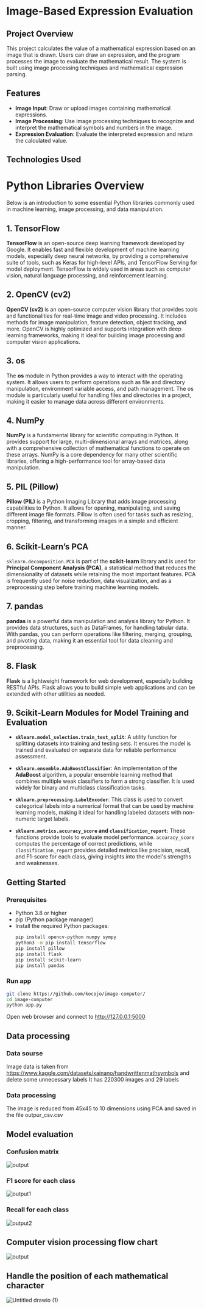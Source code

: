 # Image-Based Expression Evaluation

## Project Overview
This project calculates the value of a mathematical expression based on an image that is drawn. Users can draw an expression, and the program processes the image to evaluate the mathematical result. The system is built using image processing techniques and mathematical expression parsing.

## Features
- **Image Input**: Draw or upload images containing mathematical expressions.
- **Image Processing**: Use image processing techniques to recognize and interpret the mathematical symbols and numbers in the image.
- **Expression Evaluation**: Evaluate the interpreted expression and return the calculated value.

## Technologies Used
# Python Libraries Overview

Below is an introduction to some essential Python libraries commonly used in machine learning, image processing, and data manipulation.

## 1. TensorFlow
**TensorFlow** is an open-source deep learning framework developed by Google. It enables fast and flexible development of machine learning models, especially deep neural networks, by providing a comprehensive suite of tools, such as Keras for high-level APIs, and TensorFlow Serving for model deployment. TensorFlow is widely used in areas such as computer vision, natural language processing, and reinforcement learning.

## 2. OpenCV (cv2)
**OpenCV (cv2)** is an open-source computer vision library that provides tools and functionalities for real-time image and video processing. It includes methods for image manipulation, feature detection, object tracking, and more. OpenCV is highly optimized and supports integration with deep learning frameworks, making it ideal for building image processing and computer vision applications.

## 3. os
The **os** module in Python provides a way to interact with the operating system. It allows users to perform operations such as file and directory manipulation, environment variable access, and path management. The os module is particularly useful for handling files and directories in a project, making it easier to manage data across different environments.

## 4. NumPy
**NumPy** is a fundamental library for scientific computing in Python. It provides support for large, multi-dimensional arrays and matrices, along with a comprehensive collection of mathematical functions to operate on these arrays. NumPy is a core dependency for many other scientific libraries, offering a high-performance tool for array-based data manipulation.

## 5. PIL (Pillow)
**Pillow (PIL)** is a Python Imaging Library that adds image processing capabilities to Python. It allows for opening, manipulating, and saving different image file formats. Pillow is often used for tasks such as resizing, cropping, filtering, and transforming images in a simple and efficient manner.

## 6. Scikit-Learn’s PCA
`sklearn.decomposition.PCA` is part of the **scikit-learn** library and is used for **Principal Component Analysis (PCA)**, a statistical method that reduces the dimensionality of datasets while retaining the most important features. PCA is frequently used for noise reduction, data visualization, and as a preprocessing step before training machine learning models.

## 7. pandas
**pandas** is a powerful data manipulation and analysis library for Python. It provides data structures, such as DataFrames, for handling tabular data. With pandas, you can perform operations like filtering, merging, grouping, and pivoting data, making it an essential tool for data cleaning and preprocessing.

## 8. Flask
**Flask** is a lightweight framework for web development, especially building RESTful APIs. Flask allows you to build simple web applications and can be extended with other utilities as needed.
## 9. Scikit-Learn Modules for Model Training and Evaluation
- **`sklearn.model_selection.train_test_split`**: A utility function for splitting datasets into training and testing sets. It ensures the model is trained and evaluated on separate data for reliable performance assessment.
  
- **`sklearn.ensemble.AdaBoostClassifier`**: An implementation of the **AdaBoost** algorithm, a popular ensemble learning method that combines multiple weak classifiers to form a strong classifier. It is used widely for binary and multiclass classification tasks.

- **`sklearn.preprocessing.LabelEncoder`**: This class is used to convert categorical labels into a numerical format that can be used by machine learning models, making it ideal for handling labeled datasets with non-numeric target labels.

- **`sklearn.metrics.accuracy_score` and `classification_report`**: These functions provide tools to evaluate model performance. `accuracy_score` computes the percentage of correct predictions, while `classification_report` provides detailed metrics like precision, recall, and F1-score for each class, giving insights into the model's strengths and weaknesses.


## Getting Started

### Prerequisites
- Python 3.8 or higher
- pip (Python package manager)
- Install the required Python packages:
  ```bash
  pip install opencv-python numpy sympy
  python3 -m pip install tensorflow
  pip install pillow
  pip install flask
  pip install scikit-learn
  pip install pandas
### Run app
  ```bash
  git clone https://github.com/kocojo/image-computer/
  cd image-computer
  python app.py
  ```
Open web browser and connect to http://127.0.0.1:5000
## Data processing 
  ### Data sourse
  Image data is taken from https://www.kaggle.com/datasets/xainano/handwrittenmathsymbols and delete some unnecessary labels
  It has 220300 images and 29 labels 
  ### Data processing 
  The image is reduced from 45x45 to 10 dimensions using PCA and saved in the file outpur_csv.csv
## Model evaluation
   ### Confusion matrix
   ![output](https://github.com/user-attachments/assets/c261d217-12c9-4565-8e54-69622c05cea1)
   ### F1 score for each class
   ![output1](https://github.com/user-attachments/assets/fbe044e5-1c94-4cf2-8b94-4742e32905af)
   ### Recall for each class
   ![output2](https://github.com/user-attachments/assets/010d3a0e-4fbd-44ce-8e94-5fe5591942b6)
## Computer vision processing flow chart 

  ![output](https://github.com/user-attachments/assets/fa6fff38-709b-4d40-912a-1fc81f7ddbc9)
## Handle the position of each mathematical character
  ![Untitled drawio (1)](https://github.com/user-attachments/assets/a28f1520-d2b4-4582-8c1a-f46cff7cd129)



   

